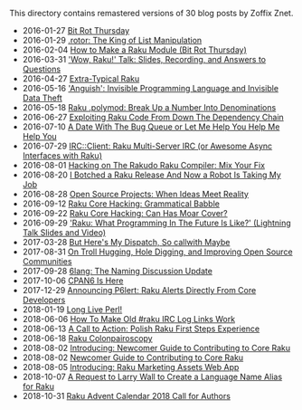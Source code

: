 This directory contains remastered versions of 30 blog posts by Zoffix Znet.

- 2016-01-27 [Bit Rot Thursday](Bit-Rot-Thursday.md)
- 2016-01-29 [.rotor: The King of List Manipulation](rotor-The-King-of-List-Manipulation.md)
- 2016-02-04 [How to Make a Raku Module (Bit Rot Thursday)](How-to-Make-a-Raku-Module-Bit-Rot-Thursday.md)
- 2016-03-31 ['Wow, Raku!' Talk: Slides, Recording, and Answers to Questions](Wow-Raku-Talk-Slides-Recording-and-Answers-to-Questions.md)
- 2016-04-27 [Extra-Typical Raku](Extra-Typical-Raku.md)
- 2016-05-16 ['Anguish': Invisible Programming Language and Invisible Data Theft](Anguish-Invisible-Programming-Language-and-Invisible-Data-Theft.md)
- 2016-05-18 [Raku .polymod: Break Up a Number Into Denominations](Raku-polymod-Break-Up-a-Number-Into-Denominations.md)
- 2016-06-27 [Exploiting Raku Code From Down The Dependency Chain](Exploiting-Raku-Code-From-Down-The-Dependency-Chain.md)
- 2016-07-10 [A Date With The Bug Queue or Let Me Help You Help Me Help You](A-Date-With-The-Bug-Queue-or-Let-Me-Help-You-Help-Me-Help-You.md)
- 2016-07-29 [IRC::Client: Raku Multi-Server IRC (or Awesome Async Interfaces with Raku)](IRC-Client-Raku-Multi-Server-IRC-or-Awesome-Async-Interfaces-with-Raku.md)
- 2016-08-01 [Hacking on The Rakudo Raku Compiler: Mix Your Fix](Hacking-on-The-Rakudo-Raku-Compiler-Mix-Your-Fix.md)
- 2016-08-20 [I Botched a Raku Release And Now a Robot Is Taking My Job](I-Botched-a-Raku-Release-And-Now-a-Robot-Is-Taking-My-Job.md)
- 2016-08-28 [Open Source Projects: When Ideas Meet Reality](Open-Source-Projects-When-Ideas-Meet-Reality.md)
- 2016-09-12 [Raku Core Hacking: Grammatical Babble](Raku-Core-Hacking-Grammatical-Babble.md)
- 2016-09-22 [Raku Core Hacking: Can Has Moar Cover?](Raku-Core-Hacking-Can-Has-Moar-Cover.md)
- 2016-09-29 ['Raku: What Programming In The Future Is Like?' (Lightning Talk Slides and Video)](Raku-What-Programming-In-The-Future-Is-Like-Lightning-Talk-Slides-and-Video.md)
- 2017-03-28 [But Here's My Dispatch, So callwith Maybe](But-Heres-My-Dispatch-So-callwith-Maybe.md)
- 2017-08-31 [On Troll Hugging, Hole Digging, and Improving Open Source Communities](On-Troll-Hugging-Hole-Digging-and-Improving-Open-Source-Communities.md)
- 2017-09-28 [6lang: The Naming Discussion Update](6lang-The-Naming-Discussion-Update.md)
- 2017-10-06 [CPAN6 Is Here](CPAN6-Is-Here.md)
- 2017-12-29 [Announcing P6lert: Raku Alerts Directly From Core Developers](Announcing-P6lert-Raku-Alerts-Directly-From-Core-Developers.md)
- 2018-01-19 [Long Live Perl!](Long-Live-Perl.md)
- 2018-06-06 [How To Make Old #raku IRC Log Links Work](How-To-Make-Old-#raku-IRC-Log-Links-Work.md)
- 2018-06-13 [A Call to Action: Polish Raku First Steps Experience](A-Call-to-Action-Polish-Raku-First-Steps-Experience.md)
- 2018-06-18 [Raku Colonpairoscopy](Raku-Colonpairoscopy.md)
- 2018-08-02 [Introducing: Newcomer Guide to Contributing to Core Raku](Introducing-Newcomer-Guide-to-Contributing-to-Core-Raku.md)
- 2018-08-02 [Newcomer Guide to Contributing to Core Raku](Newcomer-Guide-to-Contributing-to-Core-Raku.md)
- 2018-08-05 [Introducing: Raku Marketing Assets Web App](Introducing-Raku-Marketing-Assets-Web-App.md)
- 2018-10-07 [A Request to Larry Wall to Create a Language Name Alias for Raku](A-Request-to-Larry-Wall-to-Create-a-Language-Name-Alias-for-Raku.md)
- 2018-10-31 [Raku Advent Calendar 2018 Call for Authors](Raku-Advent-Calendar-2018-Call-for-Authors.md)
